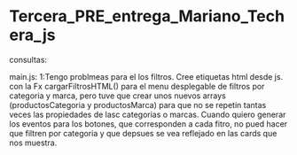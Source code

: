 # Tercera_PRE_entrega_Mariano_Techera_js

consultas:

main.js:
1:Tengo problmeas para el los filtros.
Cree etiquetas html desde js. con la Fx cargarFiltrosHTML() para el menu desplegable de filtros por categoria y marca, pero tuve que crear unos nuevos arrays (productosCategoria y productosMarca) para que no se repetin tantas veces las propiedades de lasc categorias o marcas.
Cuando quiero generar los eventos para los botones, que corresponden a cada fitro, no pued hacer que filtren por categoria y que depsues se vea reflejado en las cards que nos muestra.
 



 
